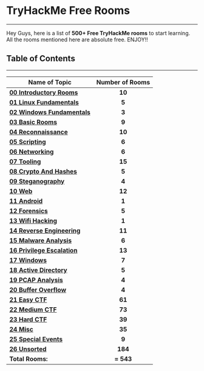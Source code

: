 # TryHackMe Free Rooms
---

Hey Guys, here is a list of **500+ Free TryHackMe rooms** to start learning.\
All the rooms mentioned here are absolute free. ENJOY!!

## Table of Contents
---

| Name of Topic                                     | Number of Rooms |
| ------------------------------------------------- |:---------------:|
| **[00 Introductory Rooms](00-Introductory_Rooms/README.md)** | **10** |
| **[01 Linux Fundamentals](01-Linux_Fundamentals/README.md)** | **5** |
| **[02 Windows Fundamentals](02-Windows_Fundamentals/README.md)** | **3** |
| **[03 Basic Rooms](03-Basic_Rooms/README.md)** | **9** |
| **[04 Reconnaissance](04-Reconnaissance/README.md)** | **10** |
| **[05 Scripting](05-Scripting/README.md)** | **6** |
| **[06 Networking](06-Networking/README.md)** | **6** |
| **[07 Tooling](07-Tooling/README.md)** | **15** |
| **[08 Crypto And Hashes](08-Crypto_And_Hashes/README.md)** | **5** |
| **[09 Steganography](09-Steganography/README.md)** | **4** |
| **[10 Web](10-Web/README.md)** | **12** |
| **[11 Android](11-Android/README.md)** | **1** |
| **[12 Forensics](12-Forensics/README.md)** | **5** |
| **[13 Wifi Hacking](13-Wifi_Hacking/README.md)** | **1** |
| **[14 Reverse Engineering](14-Reverse_Engineering/README.md)** | **11** |
| **[15 Malware Analysis](15-Malware_Analysis/README.md)** | **6** |
| **[16 Privilege Escalation](16-Privilege_Escalation/README.md)** | **13** |
| **[17 Windows](17-Windows/README.md)** | **7** |
| **[18 Active Directory](18-Active_Directory/README.md)** | **5** |
| **[19 PCAP Analysis](19-PCAP_Analysis/README.md)** | **4** |
| **[20 Buffer Overflow](20-Buffer_Overflow/README.md)** | **4** |
| **[21 Easy CTF](21-Easy_CTF/README.md)** | **61** |
| **[22 Medium CTF](22-Medium_CTF/README.md)** | **73** |
| **[23 Hard CTF](23-Hard_CTF/README.md)** | **39** |
| **[24 Misc](24-Misc/README.md)** | **35** |
| **[25 Special Events](25-Special_Events/README.md)** | **9** |
| **[26 Unsorted](26-Unsorted/README.md)** | **184** |
| **Total Rooms:** | **= 543** |

